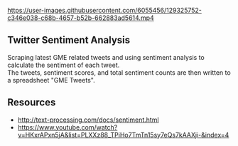 

https://user-images.githubusercontent.com/6055456/129325752-c346e038-c68b-4657-b52b-662883ad5614.mp4

## Twitter Sentiment Analysis

Scraping latest GME related tweets and using sentiment analysis to calculate the sentiment of each tweet.<br />
The tweets, sentiment scores, and total sentiment counts are then written to a spreadsheet "GME Tweets".


Resources
---
- http://text-processing.com/docs/sentiment.html
- https://www.youtube.com/watch?v=HKxrAPxn5jA&list=PLXXz88_TPiHo7TmTn15sy7eQs7kAAXji-&index=4
